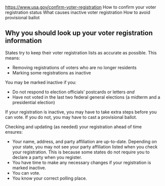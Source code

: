 

https://www.usa.gov/confirm-voter-registration
How to confirm your voter registration status
What causes inactive voter registration
How to avoid provisional ballot

**Why you should look up your voter registration information**
--------------------------------------------------------------

States try to keep their voter registration lists as accurate as possible. This means:

* Removing registrations of voters who are no longer residents
* Marking some registrations as inactive

You may be marked inactive if you:

* Do not respond to election officials’ postcards or letters
  *and*
* Have not voted in the last two federal general elections (a midterm and a presidential election)

If your registration is inactive, you may have to take extra steps before you can vote. If you do not, you may have to cast a provisional ballot.

Checking and updating (as needed) your registration ahead of time ensures:

* Your name, address, and party affiliation are up-to-date. Depending on your state, you may not see your party affiliation listed when you check your registration. This is because some states do not require you to declare a party when you register.
* You have time to make any necessary changes if your registration is marked inactive.
* You can vote.
* You know your correct polling place.
